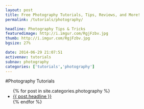 ```yaml
---
layout: post
title: Free Photography Tutorials, Tips, Reviews, and More!
permalink: /tutorials/photography/

headline: Photography Tips & Tricks
featuredimage: http://i.imgur.com/RgjFzbv.jpg
thumb: http://i.imgur.com/RgjFzbv.jpg
bgsize: 27%

date: 2014-06-29 21:07:51
activenav: tutorials
subnav: photography
categories: ['tutorials','photography']
---
```

#Photography Tutorials
<ul class="postlist">
	{% for post in site.categories.photography %}
		<li class="col-sm-4">
			<div class="pull-left overlayimg" style="background: url({{ post.thumb }}) center center; background-size: cover;">
				<div class="overlaycontainer"><span class="overlaytxt"><a href="{{ site.url }}{{ post.url }}">{{ post.headline }}</a></span></div>
			</div>
		</li>
	{% endfor %}
</ul>
<div class="clearfix"></div>